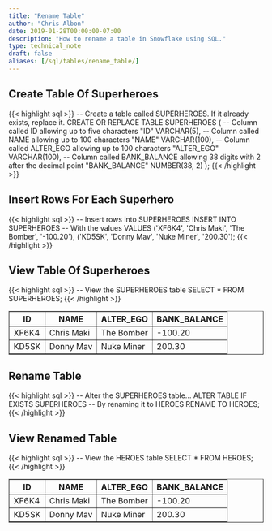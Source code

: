 ```yaml
---
title: "Rename Table"
author: "Chris Albon"
date: 2019-01-28T00:00:00-07:00
description: "How to rename a table in Snowflake using SQL."
type: technical_note
draft: false
aliases: [/sql/tables/rename_table/]
---
```


## Create Table Of Superheroes

{{< highlight sql >}}
-- Create a table called SUPERHEROES. If it already exists, replace it.
CREATE OR REPLACE TABLE SUPERHEROES (
  -- Column called ID allowing up to five characters
  "ID" VARCHAR(5), 
  -- Column called NAME allowing up to 100 characters
  "NAME" VARCHAR(100),
  -- Column called ALTER_EGO allowing up to 100 characters
  "ALTER_EGO" VARCHAR(100),
  -- Column called BANK_BALANCE allowing 38 digits with 2 after the decimal point
  "BANK_BALANCE" NUMBER(38, 2)
);
{{< /highlight >}}

## Insert Rows For Each Superhero

{{< highlight sql >}}
-- Insert rows into SUPERHEROES
INSERT INTO SUPERHEROES 
    -- With the values
    VALUES
    ('XF6K4', 'Chris Maki', 'The Bomber', '-100.20'),
    ('KD5SK', 'Donny Mav', 'Nuke Miner', '200.30');
{{< /highlight >}}

## View Table Of Superheroes

{{< highlight sql >}}
-- View the SUPERHEROES table
SELECT * FROM SUPERHEROES;
{{< /highlight >}}
<table border=1>
    <thead>
        <tr>
            <th>ID</th>
            <th>NAME</th>
            <th>ALTER_EGO</th>
            <th>BANK_BALANCE</th>
        </tr>
    </thead>
    <tbody>
        <tr>
            <td>XF6K4</td>
            <td>Chris Maki</td>
            <td>The Bomber</td>
            <td>-100.20</td>
        </tr>
        <tr>
            <td>KD5SK</td>
            <td>Donny Mav</td>
            <td>Nuke Miner</td>
            <td>200.30</td>
        </tr>
    </tbody>
</table>

## Rename Table

{{< highlight sql >}}
-- Alter the SUPERHEROES table...
ALTER TABLE IF EXISTS SUPERHEROES 
-- By renaming it to HEROES
RENAME TO HEROES;
{{< /highlight >}}

## View Renamed Table

{{< highlight sql >}}
-- View the HEROES table
SELECT * FROM HEROES;
{{< /highlight >}}
<table border=1>
    <thead>
        <tr>
            <th>ID</th>
            <th>NAME</th>
            <th>ALTER_EGO</th>
            <th>BANK_BALANCE</th>
        </tr>
    </thead>
    <tbody>
        <tr>
            <td>XF6K4</td>
            <td>Chris Maki</td>
            <td>The Bomber</td>
            <td>-100.20</td>
        </tr>
        <tr>
            <td>KD5SK</td>
            <td>Donny Mav</td>
            <td>Nuke Miner</td>
            <td>200.30</td>
        </tr>
    </tbody>
</table>